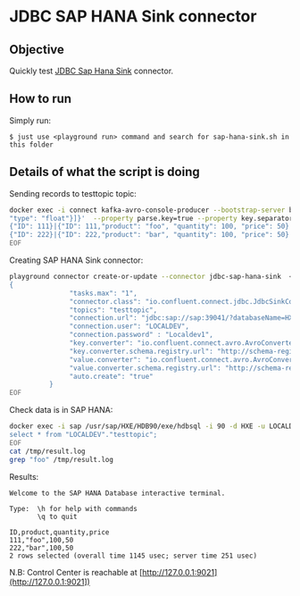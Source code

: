 # JDBC SAP HANA Sink connector



## Objective

Quickly test [JDBC Sap Hana Sink](https://docs.confluent.io/current/connect/kafka-connect-jdbc/sink-connector) connector.


## How to run

Simply run:

```
$ just use <playground run> command and search for sap-hana-sink.sh in this folder
```

## Details of what the script is doing

Sending records to testtopic topic:

```bash
docker exec -i connect kafka-avro-console-producer --bootstrap-server broker:9092 --property schema.registry.url=http://schema-registry:8081 --topic testtopic --property key.schema='{"type":"record","namespace": "io.confluent.connect.avro","name":"myrecordkey","fields":[{"name":"ID","type":"long"}]}' --property value.schema='{"type":"record","name":"myrecordvalue","fields":[{"name":"ID","type":"long"},{"name":"product", "type": "string"}, {"name":"quantity", "type": "int"}, {"name":"price",
"type": "float"}]}'  --property parse.key=true --property key.separator="|" << EOF
{"ID": 111}|{"ID": 111,"product": "foo", "quantity": 100, "price": 50}
{"ID": 222}|{"ID": 222,"product": "bar", "quantity": 100, "price": 50}
EOF
```

Creating SAP HANA Sink connector:

```bash
playground connector create-or-update --connector jdbc-sap-hana-sink  << EOF
{
               "tasks.max": "1",
               "connector.class": "io.confluent.connect.jdbc.JdbcSinkConnector",
               "topics": "testtopic",
               "connection.url": "jdbc:sap://sap:39041/?databaseName=HXE&reconnect=true&statementCacheSize=512",
               "connection.user": "LOCALDEV",
               "connection.password" : "Localdev1",
               "key.converter": "io.confluent.connect.avro.AvroConverter",
               "key.converter.schema.registry.url": "http://schema-registry:8081",
               "value.converter": "io.confluent.connect.avro.AvroConverter",
               "value.converter.schema.registry.url": "http://schema-registry:8081",
               "auto.create": "true"
          }
EOF
```

Check data is in SAP HANA:

```bash
docker exec -i sap /usr/sap/HXE/HDB90/exe/hdbsql -i 90 -d HXE -u LOCALDEV -p Localdev1  > /tmp/result.log  2>&1 <<-EOF
select * from "LOCALDEV"."testtopic";
EOF
cat /tmp/result.log
grep "foo" /tmp/result.log
```

Results:

```
Welcome to the SAP HANA Database interactive terminal.
                                           
Type:  \h for help with commands          
       \q to quit                         

ID,product,quantity,price
111,"foo",100,50
222,"bar",100,50
2 rows selected (overall time 1145 usec; server time 251 usec)
```

N.B: Control Center is reachable at [http://127.0.0.1:9021](http://127.0.0.1:9021])
